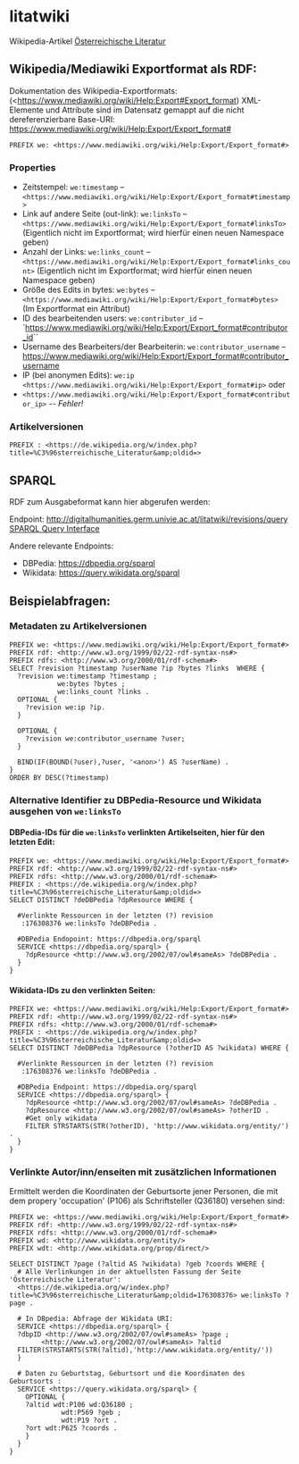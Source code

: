 # litatwiki

Wikipedia-Artikel [Österreichische Literatur](https://de.wikipedia.org/wiki/%C3%96sterreichische_Literatur)

## Wikipedia/Mediawiki Exportformat als RDF:

Dokumentation des Wikipedia-Exportformats: (<https://www.mediawiki.org/wiki/Help:Export#Export_format)
XML-Elemente und Attribute sind im Datensatz gemappt auf die nicht dereferenzierbare Base-URI: https://www.mediawiki.org/wiki/Help:Export/Export_format#

``PREFIX we: <https://www.mediawiki.org/wiki/Help:Export/Export_format#>``

### Properties

* Zeitstempel: `we:timestamp` – `<https://www.mediawiki.org/wiki/Help:Export/Export_format#timestamp>`
* Link auf andere Seite (out-link): `we:linksTo` – `<https://www.mediawiki.org/wiki/Help:Export/Export_format#linksTo>` (Eigentlich nicht im Exportformat; wird hierfür einen neuen Namespace geben)
* Anzahl der Links: `we:links_count` – `<https://www.mediawiki.org/wiki/Help:Export/Export_format#links_count>` (Eigentlich nicht im Exportformat; wird hierfür einen neuen Namespace geben)
* Größe des Edits in bytes: `we:bytes` – `<https://www.mediawiki.org/wiki/Help:Export/Export_format#bytes>` (Im Exportformat ein Attribut)
* ID des bearbeitenden users: `we:contributor_id` – `<https://www.mediawiki.org/wiki/Help:Export/Export_format#contributor_id>``
* Username des Bearbeiters/der Bearbeiterin: `we:contributor_username` – <https://www.mediawiki.org/wiki/Help:Export/Export_format#contributor_username>
* IP (bei anonymen Edits): `we:ip` `<https://www.mediawiki.org/wiki/Help:Export/Export_format#ip>`
oder
* `<https://www.mediawiki.org/wiki/Help:Export/Export_format#contributor_ip>` -- _Fehler!_

### Artikelversionen
``PREFIX : <https://de.wikipedia.org/w/index.php?title=%C3%96sterreichische_Literatur&amp;oldid=>``

## SPARQL

RDF zum Ausgabeformat kann hier abgerufen werden:

Endpoint: http://digitalhumanities.germ.univie.ac.at/litatwiki/revisions/query
[SPARQL Query Interface](https://ingoboerner.github.io/litatwiki/sparql.html)

Andere relevante Endpoints:

* DBPedia: https://dbpedia.org/sparql
* Wikidata: https://query.wikidata.org/sparql

## Beispielabfragen:

### Metadaten zu Artikelversionen
```
PREFIX we: <https://www.mediawiki.org/wiki/Help:Export/Export_format#>
PREFIX rdf: <http://www.w3.org/1999/02/22-rdf-syntax-ns#>
PREFIX rdfs: <http://www.w3.org/2000/01/rdf-schema#>
SELECT ?revision ?timestamp ?userName ?ip ?bytes ?links  WHERE {
  ?revision we:timestamp ?timestamp ;
            we:bytes ?bytes ;
  			we:links_count ?links .
  OPTIONAL {
    ?revision we:ip ?ip.
  }

  OPTIONAL {
  	?revision we:contributor_username ?user;
  }

  BIND(IF(BOUND(?user),?user, '<anon>') AS ?userName) .  
}
ORDER BY DESC(?timestamp)
```

### Alternative Identifier zu DBPedia-Resource und Wikidata ausgehen von `we:linksTo`


#### DBPedia-IDs für die `we:linksTo` verlinkten Artikelseiten, hier für den letzten Edit:

```
PREFIX we: <https://www.mediawiki.org/wiki/Help:Export/Export_format#>
PREFIX rdf: <http://www.w3.org/1999/02/22-rdf-syntax-ns#>
PREFIX rdfs: <http://www.w3.org/2000/01/rdf-schema#>
PREFIX : <https://de.wikipedia.org/w/index.php?title=%C3%96sterreichische_Literatur&amp;oldid=>
SELECT DISTINCT ?deDBPedia ?dpResource WHERE {

  #Verlinkte Ressourcen in der letzten (?) revision
   :176308376 we:linksTo ?deDBPedia .

  #DBPedia Endopoint: https://dbpedia.org/sparql
  SERVICE <https://dbpedia.org/sparql> {
  	?dpResource <http://www.w3.org/2002/07/owl#sameAs> ?deDBPedia .
  }
}
```

#### Wikidata-IDs zu den verlinkten Seiten:

```
PREFIX we: <https://www.mediawiki.org/wiki/Help:Export/Export_format#>
PREFIX rdf: <http://www.w3.org/1999/02/22-rdf-syntax-ns#>
PREFIX rdfs: <http://www.w3.org/2000/01/rdf-schema#>
PREFIX : <https://de.wikipedia.org/w/index.php?title=%C3%96sterreichische_Literatur&amp;oldid=>
SELECT DISTINCT ?deDBPedia ?dpResource (?otherID AS ?wikidata) WHERE {

  #Verlinkte Ressourcen in der letzten (?) revision
   :176308376 we:linksTo ?deDBPedia .

  #DBPedia Endpoint: https://dbpedia.org/sparql
  SERVICE <https://dbpedia.org/sparql> {
  	?dpResource <http://www.w3.org/2002/07/owl#sameAs> ?deDBPedia .
    ?dpResource <http://www.w3.org/2002/07/owl#sameAs> ?otherID .
    #Get only wikidata
    FILTER STRSTARTS(STR(?otherID), 'http://www.wikidata.org/entity/') .
  }
}
```

### Verlinkte Autor/inn/enseiten mit zusätzlichen Informationen

Ermittelt werden die Koordinaten der Geburtsorte jener Personen, die mit dem propery 'occupation' (P106) als Schriftsteller (Q36180) versehen sind:

```
PREFIX we: <https://www.mediawiki.org/wiki/Help:Export/Export_format#>
PREFIX rdf: <http://www.w3.org/1999/02/22-rdf-syntax-ns#>
PREFIX rdfs: <http://www.w3.org/2000/01/rdf-schema#>
PREFIX wd: <http://www.wikidata.org/entity/>
PREFIX wdt: <http://www.wikidata.org/prop/direct/>

SELECT DISTINCT ?page (?altid AS ?wikidata) ?geb ?coords WHERE {
  # Alle Verlinkungen in der aktuellsten Fassung der Seite 'Österreichische Literatur':
  <https://de.wikipedia.org/w/index.php?title=%C3%96sterreichische_Literatur&amp;oldid=176308376> we:linksTo ?page .

  # In DBpedia: Abfrage der Wikidata URI:
  SERVICE <https://dbpedia.org/sparql> {
  ?dbpID <http://www.w3.org/2002/07/owl#sameAs> ?page ;
        <http://www.w3.org/2002/07/owl#sameAs> ?altid
  FILTER(STRSTARTS(STR(?altid),'http://www.wikidata.org/entity/'))
  }

  # Daten zu Geburtstag, Geburtsort und die Koordinaten des Geburtsorts :
  SERVICE <https://query.wikidata.org/sparql> {
    OPTIONAL {
    ?altid wdt:P106 wd:Q36180 ;
     	     wdt:P569 ?geb ;
    	     wdt:P19 ?ort .
  	?ort wdt:P625 ?coords .
    }       
  }  
}

```
